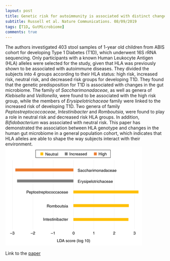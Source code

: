 ```yaml
---
layout: post
title: Genetic risk for autoimmunity is associated with distinct changes in the guman gut microbiome
subtitle: Russell et al. Nature Communications. 08/09/2019
tags: [T1D, GutMicrobiome]
comments: true
---
```

The authors investigated 403 stool samples of 1-year old children from ABIS cohort for developing Type 1 Diabetes (T1D), which underwent 16S rRNA sequencing. Only participants with a known Human Leukocyte Antigen (HLA) alleles were selected for the study, given that HLA was previously shown to be associated with autoimmune diseases. They divided the subjects into 4 groups according to their HLA status: high risk, increased risk, neutral risk, and decreased risk groups for developing T1D. They found that the genetic predisposition for T1D is associated with changes in the gut microbiome. The family of _Saccharimonadaceae_, as well as genera of _Klebisella_ and _Veillonella_, were found to be associated with the high risk group, while the members of _Erysipelotrichaceae_ family were linked to the increased risk of developing T1D. Two genera of family _Peptostreptococcaceae_, _Intestinibacter_ and _Romboutsia_, were found to play a role in neutral risk and decreased risk HLA groups. In addition, _Bifidobacterium_ was associated with neutral risk. This paper has demonstrated the association between HLA genotype and changes in the human gut microbiome in a general population cohort, which indicates that HLA alleles are able to shape the way subjects interact with their environment. 
![Image from the paper](/img/paper_images/2019-06-09.png)

Link to the [paper](https://www.nature.com/articles/s41467-019-11460-x)
